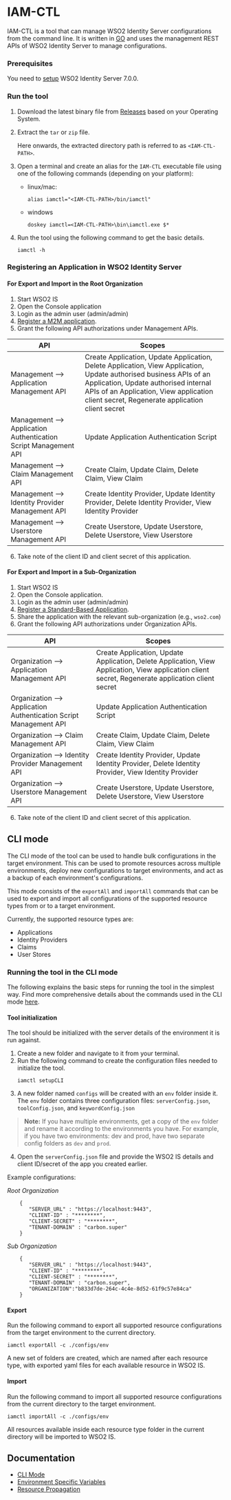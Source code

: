 # IAM-CTL

IAM-CTL is a tool that can manage WSO2 Identity Server configurations from the command line. It is written in [GO](https://go.dev/) and uses the management REST APIs of WSO2 Identity Server to manage configurations.

### Prerequisites
You need to [setup](https://is.docs.wso2.com/en/latest/get-started/sample-use-cases/set-up/) WSO2 Identity Server 7.0.0.

### Run the tool

1. Download the latest binary file from [Releases](https://github.com/wso2-extensions/identity-tools-cli/releases) based on your Operating System.

2. Extract the `tar` or `zip` file.

    Here onwards, the extracted directory path is referred to as `<IAM-CTL-PATH>`.

3. Open a terminal and create an alias for the `IAM-CTL` executable file using one of the following commands (depending on your platform):
   * linux/mac:
 
       ```
       alias iamctl="<IAM-CTL-PATH>/bin/iamctl" 
       ```

   * windows

       ```
       doskey iamctl=<IAM-CTL-PATH>\bin\iamctl.exe $*
       ```
 
4. Run the tool using the following command to get the basic details.
    ```
    iamctl -h
    ```
   
### Registering an Application in WSO2 Identity Server

#### For Export and Import in the Root Organization
1. Start WSO2 IS
2. Open the Console application
3. Login as the admin user (admin/admin)
4. [Register a M2M application](https://is.docs.wso2.com/en/latest/guides/applications/register-machine-to-machine-app/).
5. Grant the following API authorizations under Management APIs.

API                                              | Scopes
------------------------------------------------ | --------------------------------------------------------------------
Management --> Application Management API        | Create Application, Update Application, Delete Application, View Application, Update authorised business APIs of an Application, Update authorised internal APIs of an Application, View application client secret, Regenerate application client secret
Management --> Application Authentication Script Management API | Update Application Authentication Script
Management --> Claim Management API              | Create Claim, Update Claim, Delete Claim, View Claim
Management --> Identity Provider Management API  | Create Identity Provider, Update Identity Provider, Delete Identity Provider, View Identity Provider
Management --> Userstore Management API          | Create Userstore, Update Userstore, Delete Userstore, View Userstore

6. Take note of the client ID and client secret of this application.

#### For Export and Import in a Sub-Organization
1. Start WSO2 IS
2. Open the Console application.
3. Login as the admin user (admin/admin)
4. [Register a Standard-Based Application](https://is.docs.wso2.com/en/latest/guides/applications/register-standard-based-app/).
5. Share the application with the relevant sub-organization (e.g., `wso2.com`)
6. Grant the following API authorizations under Organization APIs.

API                                              | Scopes
------------------------------------------------ | --------------------------------------------------------------------
Organization --> Application Management API        | Create Application, Update Application, Delete Application, View Application, View application client secret, Regenerate application client secret
Organization --> Application Authentication Script Management API | Update Application Authentication Script
Organization --> Claim Management API              | Create Claim, Update Claim, Delete Claim, View Claim
Organization --> Identity Provider Management API  | Create Identity Provider, Update Identity Provider, Delete Identity Provider, View Identity Provider
Organization --> Userstore Management API          | Create Userstore, Update Userstore, Delete Userstore, View Userstore

6. Take note of the client ID and client secret of this application.


## CLI mode

The CLI mode of the tool can be used to handle bulk configurations in the target environment. This can be used to promote resources across multiple environments, deploy new configurations to target environments, and act as a backup of each environment's configurations.

This mode consists of the `exportAll` and `importAll` commands that can be used to export and import all configurations of the supported resource types from or to a target environment. 

Currently, the supported resource types are: 
* Applications
* Identity Providers
* Claims
* User Stores

### Running the tool in the CLI mode
The following explains the basic steps for running the tool in the simplest way. Find more comprehensive details about the commands used in the CLI mode [here](docs/cli-mode.md).

#### Tool initialization
The tool should be initialized with the server details of the environment it is run against.
1. Create a new folder and navigate to it from your terminal.
2. Run the following command to create the configuration files needed to initialize the tool.
    ```
    iamctl setupCLI
    ```
3. A new folder named ```configs``` will be created with an ```env``` folder inside it. The `env` folder contains three configuration files: ```serverConfig.json```, ```toolConfig.json```, and ```keywordConfig.json```
> **Note:** If you have multiple environments, get a copy of the ```env``` folder and rename it according to the environments you have. For example, if you have two environments: dev and prod, have two separate config folders as ```dev``` and ```prod```. 
4. Open the ```serverConfig.json``` file and provide the WSO2 IS details and client ID/secret of the app you created earlier.

Example configurations:

*Root Organization*

```
    {
       "SERVER_URL" : "https://localhost:9443",
       "CLIENT-ID" : "********",
       "CLIENT-SECRET" : "********",
       "TENANT-DOMAIN" : "carbon.super"
    }
```

*Sub Organization*

```
    {
       "SERVER_URL" : "https://localhost:9443",
       "CLIENT-ID" : "********",
       "CLIENT-SECRET" : "********",
       "TENANT-DOMAIN" : "carbon.super",
       "ORGANIZATION":"b833d7de-264c-4c4e-8d52-61f9c57e84ca"
    }
```

#### Export
Run the following command to export all supported resource configurations from the target environment to the current directory.
```
iamctl exportAll -c ./configs/env
```
A new set of folders are created, which are named after each resource type, with exported yaml files for each available resource in WSO2 IS.


#### Import
Run the following command to import all supported resource configurations from the current directory to the target environment.
```
iamctl importAll -c ./configs/env
```
All resources available inside each resource type folder in the current directory will be imported to WSO2 IS.

## Documentation

* [CLI Mode](docs/cli-mode.md)
* [Environment Specific Variables](docs/env-specific-variables.md)
* [Resource Propagation](docs/resource-propagation.md)
